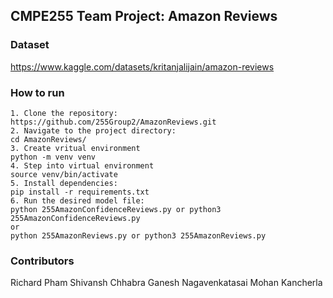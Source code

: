 ## CMPE255 Team Project: Amazon Reviews

### Dataset

https://www.kaggle.com/datasets/kritanjalijain/amazon-reviews

### How to run

    1. Clone the repository:
    https://github.com/255Group2/AmazonReviews.git
    2. Navigate to the project directory:
    cd AmazonReviews/
    3. Create vritual environment
    python -m venv venv
    4. Step into virtual environment
    source venv/bin/activate
    5. Install dependencies:
    pip install -r requirements.txt
    6. Run the desired model file:
    python 255AmazonConfidenceReviews.py or python3 255AmazonConfidenceReviews.py
    or
    python 255AmazonReviews.py or python3 255AmazonReviews.py

### Contributors

Richard Pham
Shivansh Chhabra
Ganesh Nagavenkatasai Mohan Kancherla
